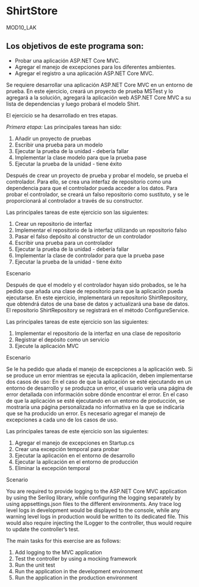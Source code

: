 # ShirtStore
MOD10_LAK

## Los objetivos de este programa son:

- Probar una aplicación ASP.NET Core MVC.
- Agregar el manejo de excepciones para los diferentes ambientes. 
- Agregar el registro a una aplicación ASP.NET Core MVC.


Se requiere desarrollar una aplicación ASP.NET Core MVC en un entorno de prueba.
En este ejercicio, creará un proyecto de prueba MSTest y lo agregará a la solución, agregará la aplicación 
web ASP.NET Core MVC a su lista de dependencias y luego probará el modelo Shirt. 

El ejercicio se ha desarrollado en tres etapas.

*Primera etapa:* Las principales tareas han sido:

1. Añadir un proyecto de pruebas
2. Escribir una prueba para un modelo
3. Ejecutar la prueba de la unidad - debería fallar
4. Implementar la clase modelo para que la prueba pase
5. Ejecutar la prueba de la unidad - tiene éxito


Después de crear un proyecto de prueba y probar el modelo, se prueba el controlador.
Para ello, se crea una interfaz de repositorio como una dependencia para que el controlador pueda acceder a los datos. 
Para probar el controlador, se creará un falso repositorio como sustituto, y se le proporcionará al controlador a través de su constructor.

Las principales tareas de este ejercicio son las siguientes:

1. Crear un repositorio de interfaz
2. Implementar el repositorio de la interfaz utilizando un repositorio falso
3. Pasar el falso depósito al constructor de un controlador
4. Escribir una prueba para un controlador
5. Ejecutar la prueba de la unidad - debería fallar
6. Implementar la clase de controlador para que la prueba pase
7. Ejecutar la prueba de la unidad - tiene éxito

Escenario

Después de que el modelo y el controlador hayan sido probados, se le ha pedido que añada una clase de repositorio para que la aplicación pueda ejecutarse. En este ejercicio, implementará un repositorio ShirtRepository, que obtendrá datos de una base de datos y actualizará una base de datos. El repositorio ShirtRepository se registrará en el método ConfigureService.

Las principales tareas de este ejercicio son las siguientes:

1. Implementar el repositorio de la interfaz en una clase de repositorio
2. Registrar el depósito como un servicio
3. Ejecute la aplicación MVC


Escenario

Se le ha pedido que añada el manejo de excepciones a la aplicación web. Si se produce un error mientras se ejecuta la aplicación, deben implementarse dos casos de uso: En el caso de que la aplicación se esté ejecutando en un entorno de desarrollo y se produzca un error, el usuario vería una página de error detallada con información sobre dónde encontrar el error. En el caso de que la aplicación se esté ejecutando en un entorno de producción, se mostraría una página personalizada no informativa en la que se indicaría que se ha producido un error. Es necesario agregar el manejo de excepciones a cada uno de los casos de uso.

Las principales tareas de este ejercicio son las siguientes:

1. Agregar el manejo de excepciones en Startup.cs
2. Crear una excepción temporal para probar
3. Ejecutar la aplicación en el entorno de desarrollo
4. Ejecutar la aplicación en el entorno de producción
5. Eliminar la excepción temporal


Scenario

You are required to provide logging to the ASP.NET Core MVC application by using the Serilog library, while configuring the logging separately by using appsettings.json files to the different environments.
Any trace log level logs in development would be displayed to the console, while any warning level logs in production would be written to its dedicated file.
This would also require injecting the ILogger to the controller, thus would require to update the controller’s test.

The main tasks for this exercise are as follows:

1. Add logging to the MVC application
2. Test the controller by using a mocking framework
3. Run the unit test
4. Run the application in the development environment
5. Run the application in the production environment
